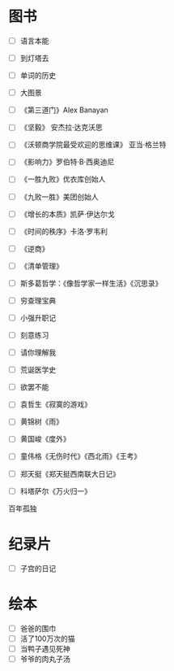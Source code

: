# 图书

- [ ] 语言本能
- [ ] 到灯塔去
- [ ] 单词的历史
- [ ] 大图景

- [ ] 《第三道门》Alex Banayan
- [ ] 《坚毅》 安杰拉·达克沃思
- [ ] 《沃顿商学院最受欢迎的思维课》 亚当·格兰特
- [ ] 《影响力》罗伯特·B·西奥迪尼
- [ ] 《一胜九败》优衣库创始人
- [ ] 《九败一胜》美团创始人
- [ ] 《增长的本质》凯萨·伊达尔戈
- [ ] 《时间的秩序》卡洛·罗韦利

- [ ] 《逆商》
- [ ] 《清单管理》
- [ ] 斯多葛哲学：《像哲学家一样生活》《沉思录》
- [ ] 穷查理宝典
- [ ] 小强升职记
- [ ] 刻意练习
- [ ] 请你理解我
- [ ] 荒诞医学史
- [ ] 欲罢不能


- [ ] 袁哲生《寂寞的游戏》
- [ ] 黄锦树《雨》
- [ ] 黄国峻《度外》
- [ ] 童伟格《无伤时代》《西北雨》《王考》
- [ ] 郑天挺《郑天挺西南联大日记》
- [ ] 科塔萨尔《万火归一》

百年孤独
# 纪录片
- [ ] 子宫的日记

# 绘本
- [ ] 爸爸的围巾
- [ ] 活了100万次的猫
- [ ] 当鸭子遇见死神
- [ ] 爷爷的肉丸子汤
